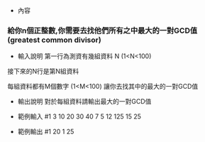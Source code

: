 - 內容
### 給你n個正整數,你需要去找他們所有之中最大的一對GCD值 (greatest common divisor)

- 輸入說明
第一行為測資有幾組資料 N (1<N<100)

接下來的N行是第N組資料

每組資料都有M個數字 (1<M<100) 讓你去找其中的最大的一對GCD值

 

- 輸出說明
對於每組資料請輸出最大的一對GCD值

- 範例輸入 #1
3
10 20 30 40
7  5 12
125 15 25

- 範例輸出 #1
20
1
25
